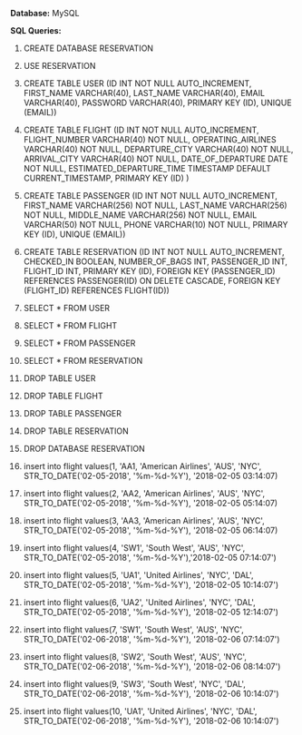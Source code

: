 **Database:** MySQL

**SQL Queries:**
1. CREATE DATABASE RESERVATION

2. USE RESERVATION

3. CREATE TABLE USER
   (ID INT NOT NULL AUTO_INCREMENT,
    FIRST_NAME VARCHAR(40),
    LAST_NAME VARCHAR(40),
    EMAIL VARCHAR(40),
    PASSWORD VARCHAR(40),
       PRIMARY KEY (ID),
       UNIQUE (EMAIL))

4. CREATE TABLE FLIGHT
   (ID INT NOT NULL AUTO_INCREMENT,
    FLIGHT_NUMBER VARCHAR(40) NOT NULL,
    OPERATING_AIRLINES VARCHAR(40) NOT NULL,
    DEPARTURE_CITY VARCHAR(40) NOT NULL,
    ARRIVAL_CITY VARCHAR(40) NOT NULL,
    DATE_OF_DEPARTURE DATE NOT NULL,
    ESTIMATED_DEPARTURE_TIME TIMESTAMP DEFAULT CURRENT_TIMESTAMP,
       PRIMARY KEY (ID)
    )

5. CREATE TABLE PASSENGER
   (ID INT NOT NULL AUTO_INCREMENT,
    FIRST_NAME VARCHAR(256) NOT NULL,
    LAST_NAME VARCHAR(256) NOT NULL,
    MIDDLE_NAME VARCHAR(256) NOT NULL,
    EMAIL VARCHAR(50) NOT NULL,
    PHONE VARCHAR(10) NOT NULL,
       PRIMARY KEY (ID),
       UNIQUE (EMAIL))

6. CREATE TABLE RESERVATION
   (ID INT NOT NULL AUTO_INCREMENT,
    CHECKED_IN BOOLEAN,
    NUMBER_OF_BAGS INT,
    PASSENGER_ID INT,
    FLIGHT_ID INT,
       PRIMARY KEY (ID),
       FOREIGN KEY (PASSENGER_ID) REFERENCES PASSENGER(ID) ON DELETE CASCADE,
       FOREIGN KEY (FLIGHT_ID) REFERENCES FLIGHT(ID))

7. SELECT * FROM USER
8. SELECT * FROM FLIGHT
9. SELECT * FROM PASSENGER
10. SELECT * FROM RESERVATION

11. DROP TABLE USER
12. DROP TABLE FLIGHT
13. DROP TABLE PASSENGER
14. DROP TABLE RESERVATION

15. DROP DATABASE RESERVATION

16. insert into flight values(1, 'AA1, 'American Airlines', 'AUS',
    'NYC', STR_TO_DATE('02-05-2018', '%m-%d-%Y'), '2018-02-05 03:14:07)
17. insert into flight values(2, 'AA2, 'American Airlines', 'AUS',
    'NYC', STR_TO_DATE('02-05-2018', '%m-%d-%Y'), '2018-02-05 05:14:07) 
18. insert into flight values(3, 'AA3, 'American Airlines', 'AUS',
    'NYC', STR_TO_DATE('02-05-2018', '%m-%d-%Y'), '2018-02-05 06:14:07)
19. insert into flight values(4, 'SW1', 'South West', 'AUS',
    'NYC', STR_TO_DATE('02-05-2018', '%m-%d-%Y'),'2018-02-05 07:14:07')
20. insert into flight values(5, 'UA1', 'United Airlines', 'NYC',
    'DAL', STR_TO_DATE('02-05-2018', '%m-%d-%Y'), '2018-02-05 10:14:07')
21. insert into flight values(6, 'UA2', 'United Airlines', 'NYC',
    'DAL', STR_TO_DATE('02-05-2018', '%m-%d-%Y'), '2018-02-05 12:14:07')
22. insert into flight values(7, 'SW1', 'South West', 'AUS',
    'NYC', STR_TO_DATE('02-06-2018', '%m-%d-%Y'), '2018-02-06 07:14:07')
23. insert into flight values(8, 'SW2', 'South West', 'AUS',
    'NYC', STR_TO_DATE('02-06-2018', '%m-%d-%Y'), '2018-02-06 08:14:07')
24. insert into flight values(9, 'SW3', 'South West', 'NYC',
    'DAL', STR_TO_DATE('02-06-2018', '%m-%d-%Y'), '2018-02-06 10:14:07')
25. insert into flight values(10, 'UA1', 'United Airlines', 'NYC',
    'DAL', STR_TO_DATE('02-06-2018', '%m-%d-%Y'), '2018-02-06 10:14:07')
